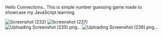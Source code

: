 Hello Connections..
This is simple number guessing game made to showcase my JavaScript learning.



![Screenshot (232)](https://github.com/user-attachments/assets/c877f7b7-4ff4-448c-ac68-2d0df3b77550)
![Screenshot (237)](https://github.com/user-attachments/assets/58e7bb3c-bad1-4710-8cc1-9589f143690c)
![Uploading Screenshot (235).png…]()
![Uploading Screenshot (236).png…]()
